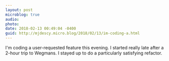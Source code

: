 ```yaml
---
layout: post
microblog: true
audio: 
photo: 
date: 2018-02-13 00:49:04 -0400
guid: http://mjdescy.micro.blog/2018/02/13/im-coding-a.html
---
```

I'm coding a user-requested feature this evening. I started really late after a 2-hour trip to Wegmans. I stayed up to do a particularly satisfying refactor.
